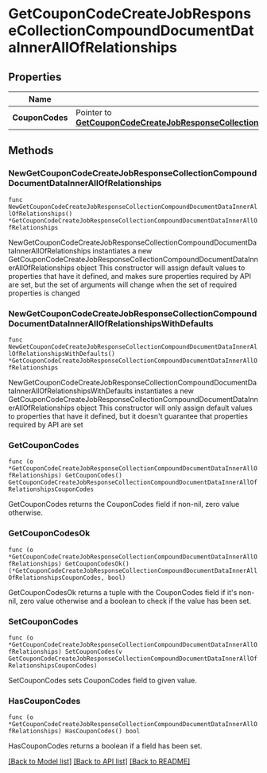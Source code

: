 # GetCouponCodeCreateJobResponseCollectionCompoundDocumentDataInnerAllOfRelationships

## Properties

Name | Type | Description | Notes
------------ | ------------- | ------------- | -------------
**CouponCodes** | Pointer to [**GetCouponCodeCreateJobResponseCollectionCompoundDocumentDataInnerAllOfRelationshipsCouponCodes**](GetCouponCodeCreateJobResponseCollectionCompoundDocumentDataInnerAllOfRelationshipsCouponCodes.md) |  | [optional] 

## Methods

### NewGetCouponCodeCreateJobResponseCollectionCompoundDocumentDataInnerAllOfRelationships

`func NewGetCouponCodeCreateJobResponseCollectionCompoundDocumentDataInnerAllOfRelationships() *GetCouponCodeCreateJobResponseCollectionCompoundDocumentDataInnerAllOfRelationships`

NewGetCouponCodeCreateJobResponseCollectionCompoundDocumentDataInnerAllOfRelationships instantiates a new GetCouponCodeCreateJobResponseCollectionCompoundDocumentDataInnerAllOfRelationships object
This constructor will assign default values to properties that have it defined,
and makes sure properties required by API are set, but the set of arguments
will change when the set of required properties is changed

### NewGetCouponCodeCreateJobResponseCollectionCompoundDocumentDataInnerAllOfRelationshipsWithDefaults

`func NewGetCouponCodeCreateJobResponseCollectionCompoundDocumentDataInnerAllOfRelationshipsWithDefaults() *GetCouponCodeCreateJobResponseCollectionCompoundDocumentDataInnerAllOfRelationships`

NewGetCouponCodeCreateJobResponseCollectionCompoundDocumentDataInnerAllOfRelationshipsWithDefaults instantiates a new GetCouponCodeCreateJobResponseCollectionCompoundDocumentDataInnerAllOfRelationships object
This constructor will only assign default values to properties that have it defined,
but it doesn't guarantee that properties required by API are set

### GetCouponCodes

`func (o *GetCouponCodeCreateJobResponseCollectionCompoundDocumentDataInnerAllOfRelationships) GetCouponCodes() GetCouponCodeCreateJobResponseCollectionCompoundDocumentDataInnerAllOfRelationshipsCouponCodes`

GetCouponCodes returns the CouponCodes field if non-nil, zero value otherwise.

### GetCouponCodesOk

`func (o *GetCouponCodeCreateJobResponseCollectionCompoundDocumentDataInnerAllOfRelationships) GetCouponCodesOk() (*GetCouponCodeCreateJobResponseCollectionCompoundDocumentDataInnerAllOfRelationshipsCouponCodes, bool)`

GetCouponCodesOk returns a tuple with the CouponCodes field if it's non-nil, zero value otherwise
and a boolean to check if the value has been set.

### SetCouponCodes

`func (o *GetCouponCodeCreateJobResponseCollectionCompoundDocumentDataInnerAllOfRelationships) SetCouponCodes(v GetCouponCodeCreateJobResponseCollectionCompoundDocumentDataInnerAllOfRelationshipsCouponCodes)`

SetCouponCodes sets CouponCodes field to given value.

### HasCouponCodes

`func (o *GetCouponCodeCreateJobResponseCollectionCompoundDocumentDataInnerAllOfRelationships) HasCouponCodes() bool`

HasCouponCodes returns a boolean if a field has been set.


[[Back to Model list]](../README.md#documentation-for-models) [[Back to API list]](../README.md#documentation-for-api-endpoints) [[Back to README]](../README.md)


